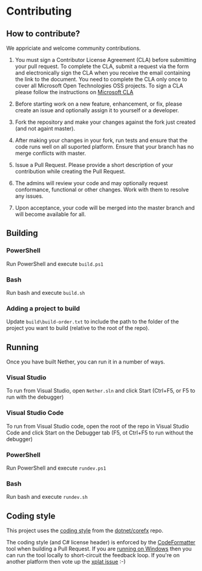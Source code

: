 # Contributing

## How to contribute?

We appriciate and welcome community contributions.

1. You must sign a Contributor License Agreement (CLA) before submitting your pull request. To complete the CLA, submit a request via the form and electronically sign the CLA when you receive the email containing the link to the document. You need to complete the CLA only once to cover all Microsoft Open Technologies OSS projects. To sign a CLA please follow the instructions on [Microsoft CLA](https://cla.microsoft.com/)

1. Before starting work on a new feature, enhancement, or fix, please create an issue and optionally assign it to yourself or a developer.
2. Fork the repository and make your changes against the fork just created (and not againt master).
3. After making your changes in your fork, run tests and ensure that the code runs well on all suported platform. Ensure that your branch has no merge conflicts with master.
5. Issue a Pull Request. Please provide a short description of your contribution while creating the Pull Request.
6. The admins will review your code and may optionally request conformance, functional or other changes. Work with them to resolve any issues.
7. Upon acceptance, your code will be merged into the master branch and will become available for all.

## Building

### PowerShell
Run PowerShell and execute `build.ps1`

### Bash
Run bash and execute `build.sh`

### Adding a project to build
Update `build\build-order.txt` to include the path to the folder of the project you want to build (relative to the root of the repo).

## Running
Once you have built Nether, you can run it in a number of ways.

### Visual Studio
To run from Visual Studio, open `Nether.sln` and click Start (Ctrl+F5, or F5 to run with the debugger)

### Visual Studio Code
To run from Visual Studio code, open the root of the repo in Visual Studio Code and click Start on the Debugger tab (F5, ot Ctrl+F5 to run without the debugger)

### PowerShell
Run PowerShell and execute `rundev.ps1`

### Bash
Run bash and execute `rundev.sh`

## Coding style
This project uses the [coding style](https://github.com/dotnet/corefx/blob/master/Documentation/coding-guidelines/coding-style.md) from the [dotnet/corefx](https://github.com/dotnet/corefx) repo.

The coding style (and C# license header) is enforced by the [CodeFormatter](https://github.com/dotnet/codeformatter) tool when building a Pull Request. If you are [running on Windows](https://github.com/dotnet/codeformatter/issues/106) then you can run the tool locally to short-circuit the feedback loop. If you're on another platform then vote up the [xplat issue](https://github.com/dotnet/codeformatter/issues/106) :-)
 
